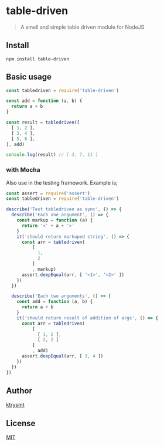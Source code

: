 # table-driven

> A small and simple table driven module for NodeJS

## Install

```
npm install table-driven
```

## Basic usage

```js
const tabledriven = require('table-driven')

const add = function (a, b) {
  return a + b
}

const result = tabledriven([
  [ 1, 2 ],
  [ 3, 4 ],
  [ 5, 6 ],
], add)

console.log(result) // [ 3, 7, 11 ]
```

### with Mocha

Also use in the testing framework. Example is;

```js
const assert = require('assert')
const tabledriven = require('table-driven')

describe('Test tabledriven as sync', () => {
  describe('Each one argument', () => {
    const markup = function (a) {
      return '<' + a + '>'
    }
    it('should return markuped string', () => {
      const arr = tabledriven(
          [
            1, 
            2
          ]
          , markup)
      assert.deepEqual(arr, [ '<1>', '<2>' ])
    })
  })

  describe('Each two arguments', () => {
    const add = function (a, b) {
      return a + b
    }
    it('should return result of addition of args', () => {
      const arr = tabledriven(
          [ 
            [ 1, 2 ], 
            [ 2, 2 ]
          ]
          , add)
      assert.deepEqual(arr, [ 3, 4 ])
    })
  })
}) 
```

## Author

[ktrysmt](https://twitter.com/ktrysmt)

## License

[MIT](./LICENSE)

